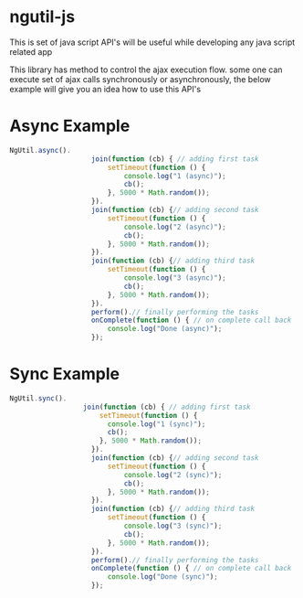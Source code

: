 # ngutil-js
This is set of java script API's will be useful while developing any java script related app

This library has method to control the ajax execution flow.
some one can execute set of ajax calls synchronously or asynchronously, the below example will give you an idea how to use this API's
# Async Example
```javascript
NgUtil.async().
                    join(function (cb) { // adding first task
                        setTimeout(function () {
                            console.log("1 (async)");
                            cb();
                        }, 5000 * Math.random());
                    }).
                    join(function (cb) {// adding second task
                        setTimeout(function () {
                            console.log("2 (async)");
                            cb();
                        }, 5000 * Math.random());
                    }).
                    join(function (cb) {// adding third task
                        setTimeout(function () {
                            console.log("3 (async)");
                            cb();
                        }, 5000 * Math.random());
                    }).
                    perform().// finally performing the tasks
                    onComplete(function () { // on complete call back
                        console.log("Done (async)");
                    });
```

# Sync Example
``` javascript
NgUtil.sync().
                  join(function (cb) { // adding first task
                      setTimeout(function () {
                        console.log("1 (sync)");
                        cb();
                      }, 5000 * Math.random());
                    }).
                    join(function (cb) {// adding second task
                        setTimeout(function () {
                            console.log("2 (sync)");
                            cb();
                        }, 5000 * Math.random());
                    }).
                    join(function (cb) {// adding third task
                        setTimeout(function () {
                            console.log("3 (sync)");
                            cb();
                        }, 5000 * Math.random());
                    }).
                    perform().// finally performing the tasks
                    onComplete(function () { // on complete call back
                        console.log("Done (sync)");
                    });
```

